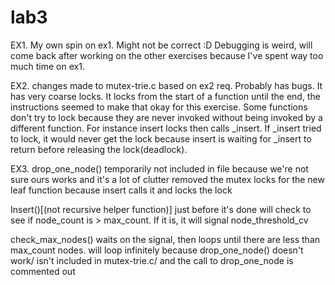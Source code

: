 # lab3

EX1.
My own spin on ex1. Might not be correct :D Debugging is weird, will come back after working on the other exercises because I've spent way too much time on ex1.


EX2.
changes made to mutex-trie.c  based on ex2 req. Probably has bugs. It has very coarse locks. It locks from the start of a function until the end, the instructions seemed to make that okay for this exercise. Some functions don't try to lock because they are never invoked without being invoked by a different function. For instance insert locks then calls _insert. If _insert tried to lock, it would never get the lock because insert is waiting for _insert to return before releasing the lock(deadlock).

EX3.
drop_one_node() temporarily not included in file because we're not sure ours works and it's a lot of clutter
removed the mutex locks for the new leaf function because insert calls it and locks the lock

Insert()[(not recursive helper function)] just before it's done will check to see if node_count is > max_count. 
If it is, it will signal node_threshold_cv

check_max_nodes() waits on the signal, then loops until there are less than max_count nodes. 
will loop infinitely because drop_one_node() doesn't work/ isn't included in mutex-trie.c/ and the call to drop_one_node is commented out
